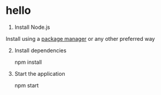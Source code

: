 # hello

1. Install Node.js

Install using a [package manager](https://nodejs.org/en/download/package-manager) or any other preferred way

2. Install dependencies

   npm install

3. Start the application

   npm start

